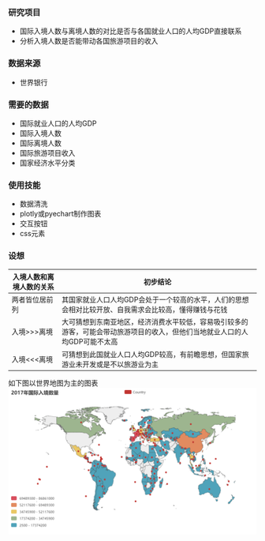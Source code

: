 ### 研究项目
- 国际入境人数与离境人数的对比是否与各国就业人口的人均GDP直接联系 
- 分析入境人数是否能带动各国旅游项目的收入

### 数据来源
- 世界银行

### 需要的数据
- 国际就业人口的人均GDP
- 国际入境人数
- 国际离境人数
- 国际旅游项目收入
- 国家经济水平分类

### 使用技能
- 数据清洗
- plotly或pyechart制作图表
- 交互按钮
- css元素

### 设想
| 入境人数和离境人数的关系 | 初步结论                                                                                                                    |
| ------------------------ | --------------------------------------------------------------------------------------------------------------------------- |
| 两者皆位居前列           | 其国家就业人口人均GDP会处于一个较高的水平，人们的思想会相对比较开放、自我需求会比较高，懂得赚钱与花钱                       |
| 入境>>>离境              | 大可猜想到东南亚地区，经济消费水平较低，容易吸引较多的游客，可能会带动旅游项目的收入，但他们当地就业人口的人均GDP可能不太高 |
| 入境<<<离境              | 可猜想到此国就业人口人均GDP较高，有前瞻思想，但国家旅游业未开发或是不以旅游业为主                                           |


如下图以世界地图为主的图表
![2017入境人数](样本.png "样本.png")
